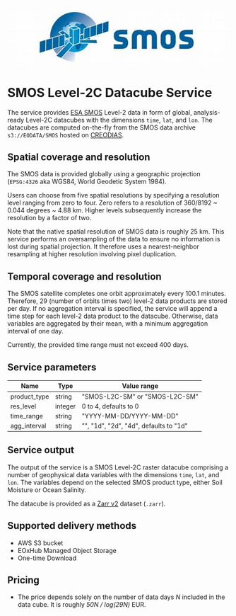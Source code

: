 ![smos-logo](smos-logo.jpg)

# SMOS Level-2C Datacube Service

The service provides [ESA SMOS](https://earth.esa.int/eogateway/missions/smos) 
Level-2 data in form of global, analysis-ready Level-2C datacubes with the 
dimensions `time`, `lat`, and `lon`. The datacubes are computed on-the-fly 
from the SMOS data archive `s3://EODATA/SMOS` hosted on 
[CREODIAS](https://creodias.eu/). 


## Spatial coverage and resolution

The SMOS data is provided globally using a geographic projection
(`EPSG:4326` aka WGS84, World Geodetic System 1984). 

Users can choose from five spatial resolutions by specifying a resolution 
level ranging from zero to four. Zero refers to a resolution of 
360/8192 ~ 0.044 degrees ~ 4.88 km. Higher levels subsequently increase the 
resolution by a factor of two.

Note that the native spatial resolution of SMOS data is roughly 25 km. 
This service performs an oversampling of the data to ensure no information
is lost during spatial projection. It therefore uses a nearest-neighbor 
resampling at higher resolution involving pixel duplication. 

## Temporal coverage and resolution

The SMOS satellite completes one orbit approximately every 100.1 minutes.
Therefore, 29 (number of orbits times two) level-2 data products are stored per 
day. If no aggregation interval is specified, the service will append a time 
step for each level-2 data product to the datacube. Otherwise, data variables 
are aggregated by their mean, with a minimum aggregation interval of one day.

Currently, the provided time range must not exceed 400 days.

## Service parameters

| Name         | Type    | Value range                            |
|--------------|---------|----------------------------------------|
| product_type | string  | "SMOS-L2C-SM" or "SMOS-L2C-SM"         |
| res_level    | integer | 0 to 4, defaults to 0                  |
| time_range   | string  | "YYYY-MM-DD/YYYY-MM-DD"                |
| agg_interval | string  | "", "1d", "2d", "4d", defaults to "1d" |

## Service output

The output of the service is a SMOS Level-2C raster datacube comprising 
a number of geophysical data variables with the dimensions `time`, `lat`, 
and `lon`. The variables depend on the selected SMOS product type, either
Soil Moisture or Ocean Salinity.

The datacube is provided as a 
[Zarr v2](https://zarr.readthedocs.io/en/stable/spec/v2.html) dataset (`.zarr`).

## Supported delivery methods

- AWS S3 bucket  
- EOxHub Managed Object Storage
- One-time Download 

## Pricing

- The price depends solely on the number of data days _N_ included in the data 
  cube. It is roughly _50N / log(29N)_ EUR. 
